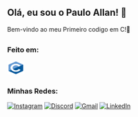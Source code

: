## Olá, eu sou o Paulo Allan! 👋

Bem-vindo ao meu Primeiro codigo em C!🥇

##

<div style="display: inline_block"> 
  <h3>Feito em:</h3>
  <img align="center" alt="C" height="30" width="40" src="https://raw.githubusercontent.com/devicons/devicon/master/icons/c/c-original.svg">
</div>


##

<h3>Minhas Redes:</h3>
<div> 
  <a href="https://www.instagram.com/eu.pauloallan_/" target="_blank"><img src="https://img.shields.io/badge/-Instagram-%23E4405F?style=for-the-badge&logo=instagram&logoColor=white" target="_blank" alt="Instagram"></a>
  <a href="" target="_blank"><img src="https://img.shields.io/badge/Discord-7289DA?style=for-the-badge&logo=discord&logoColor=white" target="_blank" alt="Discord"></a> 
  <a href="mailto:pauloosilbat@gmail.com"><img src="https://img.shields.io/badge/-Gmail-%23333?style=for-the-badge&logo=gmail&logoColor=white" target="_blank" alt="Gmail"></a>
  <a href="https://www.linkedin.com/in/paulo-allan-808b57253" target="_blank"><img src="https://img.shields.io/badge/-LinkedIn-%230077B5?style=for-the-badge&logo=linkedin&logoColor=white" target="_blank" alt="LinkedIn"></a> 
</div>
